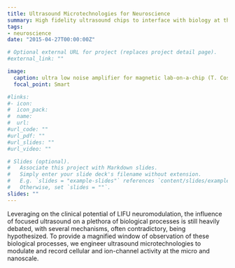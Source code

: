 ```yaml
---
title: Ultrasound Microtechnologies for Neuroscience
summary: High fidelity ultrasound chips to interface with biology at the nano and microscale, from single ion channel proteins to single neurons
tags:
- neuroscience
date: "2015-04-27T00:00:00Z"

# Optional external URL for project (replaces project detail page).
#external_link: ""

image:
  caption: ultra low noise amplifier for magnetic lab-on-a-chip (T. Costa _et al_, TBioCAS 2016) 
  focal_point: Smart

#links:
#- icon: 
#  icon_pack: 
#  name: 
#  url: 
#url_code: ""
#url_pdf: ""
#url_slides: ""
#url_video: ""

# Slides (optional).
#   Associate this project with Markdown slides.
#   Simply enter your slide deck's filename without extension.
#   E.g. `slides = "example-slides"` references `content/slides/example-slides.md`.
#   Otherwise, set `slides = ""`.
slides: ""
---
```


Leveraging on the clinical potential of LIFU neuromodulation, the influence of focused ultrasound on a plethora of biological processes is still heavily debated, with several mechanisms, often contradictory, being hypothesized. To provide a magnified window of observation of these biological processes, we engineer ultrasound microtechnologies to modulate and record cellular and ion-channel activity at the micro and nanoscale.
